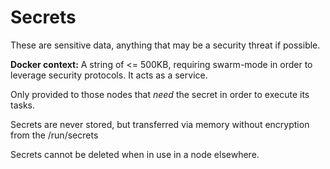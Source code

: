 # Secrets
These are sensitive data, anything that may be a security threat if possible.

**Docker context:** A string of <= 500KB, requiring swarm-mode in order to leverage security protocols. It acts as a service.

Only provided to those nodes that _need_ the secret in order to execute its tasks.

Secrets are never stored, but transferred via memory without encryption from the /run/secrets

Secrets cannot be deleted when in use in a node elsewhere.
